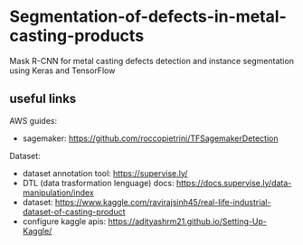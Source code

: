 # Segmentation-of-defects-in-metal-casting-products

Mask R-CNN for metal casting defects detection and instance segmentation using Keras and TensorFlow

## useful links

AWS guides:
  - sagemaker: <https://github.com/roccopietrini/TFSagemakerDetection>

Dataset:
- dataset annotation tool: <https://supervise.ly/>
- DTL (data trasformation lenguage) docs: <https://docs.supervise.ly/data-manipulation/index>
- dataset: <https://www.kaggle.com/ravirajsinh45/real-life-industrial-dataset-of-casting-product>
- configure kaggle apis: <https://adityashrm21.github.io/Setting-Up-Kaggle/>
